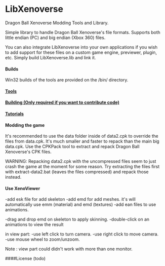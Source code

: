 # LibXenoverse
Dragon Ball Xenoverse Modding Tools and Library.

Simple library to handle Dragon Ball Xenoverse's file formats. Supports both little endian (PC) and big endian (Xbox 360) files.

You can also integrate LibXenoverse into your own applications if you wish to add support for these files on a custom game engine, previewer, plugin, etc. Simply build LibXenoverse.lib and link it.

#### Builds
Win32 builds of the tools are provided on the /bin/ directory.

#### [Tools](https://github.com/DarioSamo/LibXenoverse/wiki#tools)
#### [Building (Only required if you want to contribute code)](https://github.com/DarioSamo/LibXenoverse/wiki#building)
#### [Tutorials](https://github.com/DarioSamo/LibXenoverse/wiki#tutorials)

#### Modding the game
It's recommended to use the data folder inside of data2.cpk to override the files from data.cpk. It's much smaller and faster to repack than the main big data.cpk. Use the CPKPack tool to extract and repack Dragon Ball Xenoverse's CPK files.

WARNING: Repacking data2.cpk with the uncompressed files seem to just crash the game at the moment for some reason. Try extracting the files first with extract-data2.bat (leaves the files compressed) and repack those instead.

#### Use XenoViewer
-add esk file for add skeleton
-add emd for add meshes. it's will automatically use emm (material) and emd (textures)
-add ean files  to use animations.

-drag and drop emd on skeleton to apply skinning.
-double-click on an animations to view the result

in view part:
-use left click to turn camera.
-use right click to move camera.
-use mouse wheel to zoom/unzoom.

Note : view part could didn't work with more than one monitor. 

####License
(todo)
